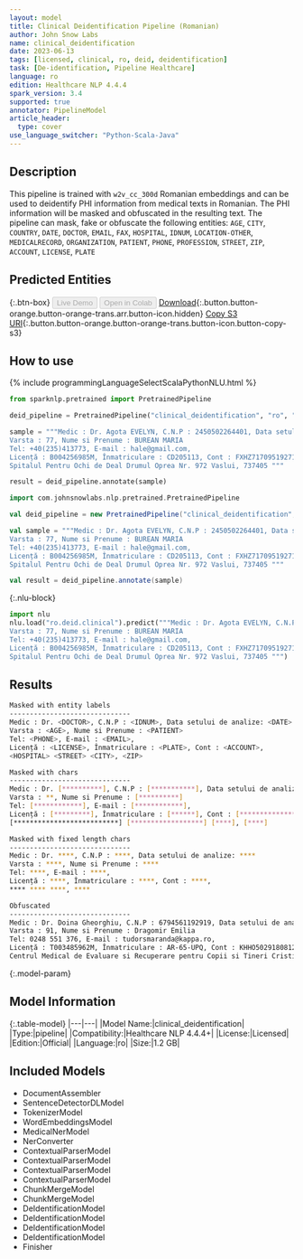 ```yaml
---
layout: model
title: Clinical Deidentification Pipeline (Romanian)
author: John Snow Labs
name: clinical_deidentification
date: 2023-06-13
tags: [licensed, clinical, ro, deid, deidentification]
task: [De-identification, Pipeline Healthcare]
language: ro
edition: Healthcare NLP 4.4.4
spark_version: 3.4
supported: true
annotator: PipelineModel
article_header:
  type: cover
use_language_switcher: "Python-Scala-Java"
---
```


## Description

This pipeline is trained with `w2v_cc_300d` Romanian embeddings and can be used to deidentify PHI information from medical texts in Romanian. The PHI information will be masked and obfuscated in the resulting text. The pipeline can mask, fake or obfuscate the following entities: `AGE`, `CITY`, `COUNTRY`, `DATE`, `DOCTOR`, `EMAIL`, `FAX`, `HOSPITAL`, `IDNUM`, `LOCATION-OTHER`, `MEDICALRECORD`, `ORGANIZATION`, `PATIENT`, `PHONE`, `PROFESSION`, `STREET`, `ZIP`, `ACCOUNT`, `LICENSE`, `PLATE`

## Predicted Entities



{:.btn-box}
<button class="button button-orange" disabled>Live Demo</button>
<button class="button button-orange" disabled>Open in Colab</button>
[Download](https://s3.amazonaws.com/auxdata.johnsnowlabs.com/clinical/models/clinical_deidentification_ro_4.4.4_3.4_1686676662489.zip){:.button.button-orange.button-orange-trans.arr.button-icon.hidden}
[Copy S3 URI](s3://auxdata.johnsnowlabs.com/clinical/models/clinical_deidentification_ro_4.4.4_3.4_1686676662489.zip){:.button.button-orange.button-orange-trans.button-icon.button-copy-s3}

## How to use

<div class="tabs-box" markdown="1">
{% include programmingLanguageSelectScalaPythonNLU.html %}

```python
from sparknlp.pretrained import PretrainedPipeline

deid_pipeline = PretrainedPipeline("clinical_deidentification", "ro", "clinical/models")

sample = """Medic : Dr. Agota EVELYN, C.N.P : 2450502264401, Data setului de analize: 25 May 2022 
Varsta : 77, Nume si Prenume : BUREAN MARIA 
Tel: +40(235)413773, E-mail : hale@gmail.com,
Licență : B004256985M, Înmatriculare : CD205113, Cont : FXHZ7170951927104999, 
Spitalul Pentru Ochi de Deal Drumul Oprea Nr. 972 Vaslui, 737405 """

result = deid_pipeline.annotate(sample)
```
```scala
import com.johnsnowlabs.nlp.pretrained.PretrainedPipeline

val deid_pipeline = new PretrainedPipeline("clinical_deidentification", "ro", "clinical/models")

val sample = """Medic : Dr. Agota EVELYN, C.N.P : 2450502264401, Data setului de analize: 25 May 2022 
Varsta : 77, Nume si Prenume : BUREAN MARIA 
Tel: +40(235)413773, E-mail : hale@gmail.com,
Licență : B004256985M, Înmatriculare : CD205113, Cont : FXHZ7170951927104999, 
Spitalul Pentru Ochi de Deal Drumul Oprea Nr. 972 Vaslui, 737405 """

val result = deid_pipeline.annotate(sample)
```


{:.nlu-block}
```python
import nlu
nlu.load("ro.deid.clinical").predict("""Medic : Dr. Agota EVELYN, C.N.P : 2450502264401, Data setului de analize: 25 May 2022 
Varsta : 77, Nume si Prenume : BUREAN MARIA 
Tel: +40(235)413773, E-mail : hale@gmail.com,
Licență : B004256985M, Înmatriculare : CD205113, Cont : FXHZ7170951927104999, 
Spitalul Pentru Ochi de Deal Drumul Oprea Nr. 972 Vaslui, 737405 """)
```

</div>

## Results

```bash
Masked with entity labels
------------------------------
Medic : Dr. <DOCTOR>, C.N.P : <IDNUM>, Data setului de analize: <DATE>
Varsta : <AGE>, Nume si Prenume : <PATIENT>
Tel: <PHONE>, E-mail : <EMAIL>,
Licență : <LICENSE>, Înmatriculare : <PLATE>, Cont : <ACCOUNT>, 
<HOSPITAL> <STREET> <CITY>, <ZIP>

Masked with chars
------------------------------
Medic : Dr. [**********], C.N.P : [***********], Data setului de analize: [*********]
Varsta : **, Nume si Prenume : [**********]
Tel: [************], E-mail : [************],
Licență : [*********], Înmatriculare : [******], Cont : [******************], 
[**************************] [******************] [****], [****]

Masked with fixed length chars
------------------------------
Medic : Dr. ****, C.N.P : ****, Data setului de analize: ****
Varsta : ****, Nume si Prenume : ****
Tel: ****, E-mail : ****,
Licență : ****, Înmatriculare : ****, Cont : ****, 
**** **** ****, ****

Obfuscated
------------------------------
Medic : Dr. Doina Gheorghiu, C.N.P : 6794561192919, Data setului de analize: 01-04-2001
Varsta : 91, Nume si Prenume : Dragomir Emilia
Tel: 0248 551 376, E-mail : tudorsmaranda@kappa.ro,
Licență : T003485962M, Înmatriculare : AR-65-UPQ, Cont : KHHO5029180812813651, 
Centrul Medical de Evaluare si Recuperare pentru Copii si Tineri Cristian Serban Buzias Aleea Voinea Curcani, 328479
```

{:.model-param}
## Model Information

{:.table-model}
|---|---|
|Model Name:|clinical_deidentification|
|Type:|pipeline|
|Compatibility:|Healthcare NLP 4.4.4+|
|License:|Licensed|
|Edition:|Official|
|Language:|ro|
|Size:|1.2 GB|

## Included Models

- DocumentAssembler
- SentenceDetectorDLModel
- TokenizerModel
- WordEmbeddingsModel
- MedicalNerModel
- NerConverter
- ContextualParserModel
- ContextualParserModel
- ContextualParserModel
- ContextualParserModel
- ChunkMergeModel
- ChunkMergeModel
- DeIdentificationModel
- DeIdentificationModel
- DeIdentificationModel
- DeIdentificationModel
- Finisher